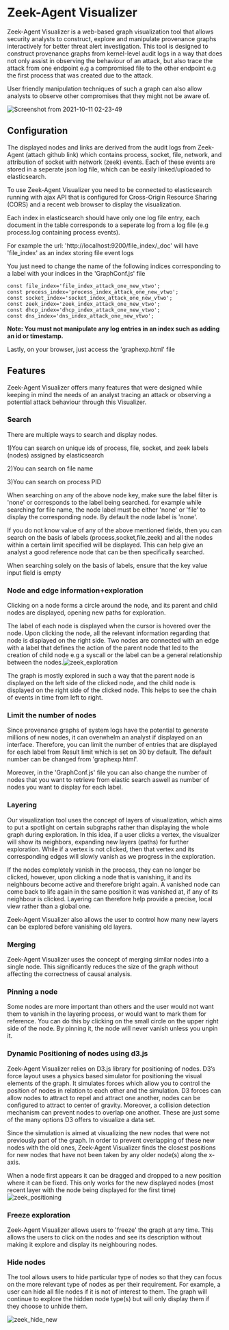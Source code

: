 # Zeek-Agent Visualizer
Zeek-Agent Visualizer is a web-based graph visualization tool that allows security analysts to construct, explore and manipulate provenance graphs
interactively for better threat alert investigation. This tool is designed to construct provenance graphs from kernel-level audit logs in a way that does not only assist in observing the behaviour of an attack, but also trace the attack from one endpoint e.g a compromised file to the other endpoint e.g the first process that was created due to the attack.

User friendly manipulation techniques of such a graph can also allow analysts to observe other compromises that they might not be aware of.

![Screenshot from 2021-10-11 02-23-49](https://user-images.githubusercontent.com/74818361/136713413-8bb80f50-b16b-44e1-b905-3c63986081e9.png)




## Configuration

The displayed nodes and links are derived from the audit logs from Zeek-Agent (attach github link) which contains process, socket, file, network, and attribution of socket with network (zeek) events. Each of these events are stored in a seperate json log file, which can be easily linked/uploaded to elasticsearch.

To use Zeek-Agent Visualizer you need to be connected to elasticsearch running with ajax API that is configured for Cross-Origin Resource Sharing (CORS) and a recent web browser to display the visualization. 

Each index in elasticsearch should have only one log file entry, each document in the table corresponds to a seperate log from a log file (e.g process.log containing process events).

For example the url: 'http://localhost:9200/file_index/_doc' will have 'file_index' as an index storing file event logs

You just need to change the name of the following indices corresponding to a label with your indices in the 'GraphConf.js' file
```
const file_index='file_index_attack_one_new_vtwo';
const process_index='process_index_attack_one_new_vtwo';
const socket_index='socket_index_attack_one_new_vtwo';
const zeek_index='zeek_index_attack_one_new_vtwo';
const dhcp_index='dhcp_index_attack_one_new_vtwo';
const dns_index='dns_index_attack_one_new_vtwo';

```

**Note: You must not manipulate any log entries in an index such as adding an id or timestamp.**

Lastly, on your browser, just access the 'graphexp.html' file

## Features

Zeek-Agent Visualizer offers many features that were designed while keeping in mind the needs of an analyst tracing an attack or observing a potential attack behaviour through this Visualizer.

### Search
There are multiple ways to search and display nodes.

1)You can search on unique ids of process, file, socket, and zeek labels (nodes) assigned by elasticsearch

2)You can search on file name

3)You can search on process PID

When searching on any of the above node key, make sure the label filter is 'none' or corresponds to the label being searched. for example while searching for file name, the node label must be either 'none' or 'file' to display the corresponding node. By default the node label is 'none'.

If you do not know value of any of the above mentioned fields, then you can search on the basis of labels (process,socket,file,zeek) and all the nodes within a certain limit specified will be displayed. This can help give an analyst a good reference node that can be then specifically searched.

When searching solely on the basis of labels, ensure that the key value input field is empty

### Node and edge information+exploration
Clicking on a node forms a circle around the node, and its parent and child nodes are displayed, opening new paths for exploration.

The label of each node is displayed when the cursor is hovered over the node. Upon clicking the node, all the relevant information regarding that node is displayed on the right side. Two nodes are connected with an edge with a label that defines the action of the parent node that led to the creation of child node e.g a syscall or the label can be a general relationship between the nodes.![zeek_exploration](https://user-images.githubusercontent.com/74818361/136701050-fe5b5d85-2ce9-4f23-8aa2-dcc842f6a819.gif)


The graph is mostly explored in such a way that the parent node is displayed on the left side of the clicked node, and the child node is displayed on the right side of the clicked node. This helps to see the chain of events in time from left to right.


### Limit the number of nodes
Since provenance graphs of system logs have the potential to generate millions of new nodes, it can overwhelm an analyst if displayed on an interface. Therefore, you can limit the number of entries that are displayed for each label from Result limit which is set on 30 by default. The default number can be changed from 'graphexp.html'.

Moreover, in the 'GraphConf.js' file you can also change the number of nodes that you want to retrieve from elastic search aswell as number of nodes you want to display for each label.

### Layering
 

Our visualization tool uses the concept of layers of visualization, which aims to put a spotlight on certain subgraphs rather than displaying the
whole graph during exploration. In this idea, if a user clicks a vertex, the visualizer will show
its neighbors, expanding new layers (paths) for further exploration. While if a vertex is not
clicked, then that vertex and its corresponding edges will slowly vanish as we progress in the exploration.

If the nodes completely vanish in the process, they can no longer be clicked, however, upon clicking a node that is vanishing, it and its neighbours become active and therefore bright again. A vanished node can come back to life again in the same position it was vanished at, if any of its neighbour is clicked. Layering can therefore help provide a precise, local view rather than a global one.

Zeek-Agent Visualizer also allows the user to control how many new layers can be explored before vanishing old layers.

### Merging

Zeek-Agent Visualizer uses the concept of merging similar nodes into a single node. This significantly
reduces the size of the graph without affecting the correctness of causal analysis.

### Pinning a node

Some nodes are more important than others and the user would not want them to vanish in the layering process, or would want to mark them for reference. You can do this by clicking on the small circle on the upper right side of the node. By pinning it, the node will never vanish unless you unpin it.


### Dynamic Positioning of nodes using d3.js

Zeek-Agent Visualizer relies on D3.js library for positioning of nodes. D3’s force layout uses a physics based simulator for positioning the visual elements of the graph. It simulates forces which allow you to control the position of nodes in relation to each other and the simulation. D3 forces can allow nodes to attract to repel and attract one another, nodes can be configured to attract to center of gravity. Moreover, a collision detection mechanism can prevent nodes to overlap one another. These are just some of the many options D3 offers to visualize a data set.

Since the simulation is aimed at visualizing the new nodes that were not previously part of the graph. In order to prevent overlapping of these new nodes with the old ones, Zeek-Agent Visualizer finds the closest positions for new nodes that have not been taken by any older node(s) along the x-axis.

When a node first appears it can be dragged and dropped to a new position where it can be fixed. This only works for the new displayed nodes (most recent layer with the node being displayed for the first time)
![zeek_positioning](https://user-images.githubusercontent.com/74818361/136704279-d92b01e9-35df-4a66-ae41-dd2914d45726.gif)





### Freeze exploration

Zeek-Agent Visualizer allows users to 'freeze' the graph at any time. This allows the users to click on the nodes and see its description without making it explore and display its neighbouring nodes.

### Hide nodes


The tool allows users to hide particular type of nodes so that they can focus on the more relevant type of nodes as per their requirement. For example, a user can hide all file nodes if it is not of interest to them. The graph will continue to explore the hidden node type(s) but will only display them if they choose to unhide them.

![zeek_hide_new](https://user-images.githubusercontent.com/74818361/136712610-2586977b-a47d-4565-90dc-f0fa06404266.gif)






